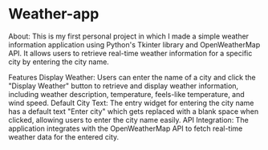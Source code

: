 # Weather-app
About: This is my first personal project in which I made a simple weather information application using Python's Tkinter library and OpenWeatherMap API. It allows users to retrieve real-time weather information for a specific city by entering the city name.

Features
Display Weather: Users can enter the name of a city and click the "Display Weather" button to retrieve and display weather information, including weather description, temperature, feels-like temperature, and wind speed.
Default City Text: The entry widget for entering the city name has a default text "Enter city" which gets replaced with a blank space when clicked, allowing users to enter the city name easily.
API Integration: The application integrates with the OpenWeatherMap API to fetch real-time weather data for the entered city.
